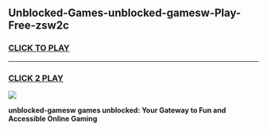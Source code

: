 
## Unblocked-Games-unblocked-gamesw-Play-Free-zsw2c
<h3>
<a href="https://premium76.site?title=unblocked-gamesw&ref=20M">CLICK TO PLAY</a></h3>
<hr>

<h3>
<a href="https://premium76.site?title=unblocked-gamesw&ref=20M">CLICK 2 PLAY</a>
  
</h3>

<a href="https://premium76.site?title=unblocked-gamesw&ref=19M"><img src="https://clearcache.store/games.png"></a>


**unblocked-gamesw games unblocked: Your Gateway to Fun and Accessible Online Gaming**
